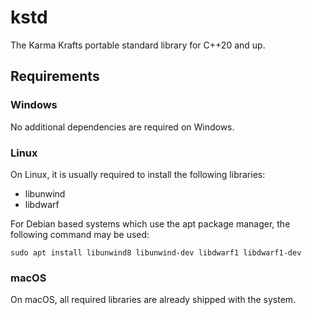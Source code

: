 # kstd
The Karma Krafts portable standard library for C++20 and up.

## Requirements

### Windows
No additional dependencies are required on Windows.

### Linux
On Linux, it is usually required to install the following libraries:
 - libunwind
 - libdwarf

For Debian based systems which use the apt package manager, the following command may be used:

```shell
sudo apt install libunwind8 libunwind-dev libdwarf1 libdwarf1-dev
```

### macOS
On macOS, all required libraries are already shipped with the system.